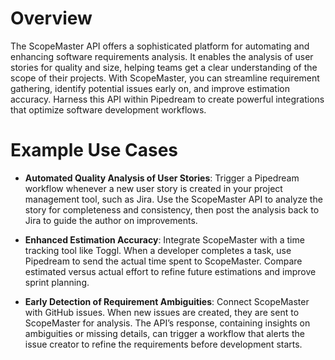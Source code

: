 # Overview

The ScopeMaster API offers a sophisticated platform for automating and enhancing software requirements analysis. It enables the analysis of user stories for quality and size, helping teams get a clear understanding of the scope of their projects. With ScopeMaster, you can streamline requirement gathering, identify potential issues early on, and improve estimation accuracy. Harness this API within Pipedream to create powerful integrations that optimize software development workflows.

# Example Use Cases

- **Automated Quality Analysis of User Stories**: Trigger a Pipedream workflow whenever a new user story is created in your project management tool, such as Jira. Use the ScopeMaster API to analyze the story for completeness and consistency, then post the analysis back to Jira to guide the author on improvements.

- **Enhanced Estimation Accuracy**: Integrate ScopeMaster with a time tracking tool like Toggl. When a developer completes a task, use Pipedream to send the actual time spent to ScopeMaster. Compare estimated versus actual effort to refine future estimations and improve sprint planning.

- **Early Detection of Requirement Ambiguities**: Connect ScopeMaster with GitHub issues. When new issues are created, they are sent to ScopeMaster for analysis. The API’s response, containing insights on ambiguities or missing details, can trigger a workflow that alerts the issue creator to refine the requirements before development starts.
